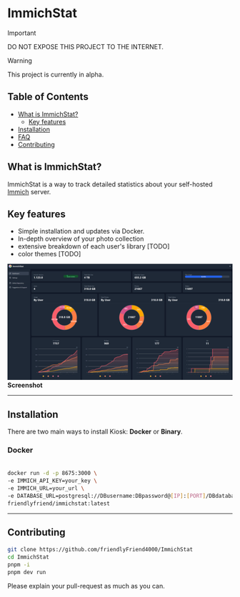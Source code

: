 # ImmichStat



> [!IMPORTANT]
> DO NOT EXPOSE THIS PROJECT TO THE INTERNET.

> [!WARNING]
> This project is currently in alpha.



## Table of Contents
- [What is ImmichStat?](#what-is-immich-kiosk)
    - [Key features](#key-features)
- [Installation](#installation)
- [FAQ](#faq)
- [Contributing](#contributing)

## What is ImmichStat?
ImmichStat is a way to track detailed statistics about your self-hosted [Immich][immich-github-url] server.

## Key features
- Simple installation and updates via Docker.
- In-depth overview of your photo collection
- extensive breakdown of each user's library [TODO]
- color themes [TODO]


![Screenshot 2025-01-10 034338.png](Screenshot%202025-01-10%20034338.png)
**Screenshot**


------

## Installation
There are two main ways to install Kiosk: **Docker** or **Binary**.

### Docker

```bash 

docker run -d -p 8675:3000 \
-e IMMICH_API_KEY=your_key \
-e IMMICH_URL=your_url \
-e DATABASE_URL=postgresql://DBusername:DBpassword@[IP]:[PORT]/DBdatabaseName \
friendlyfriend/immichstat:latest

```
------

## Contributing

```bash
git clone https://github.com/friendlyFriend4000/ImmichStat
cd ImmichStat
pnpm -i 
pnpm dev run
```

Please explain your pull-request as much as you can.



<!-- LINKS & IMAGES -->
[immich-github-url]: https://github.com/immich-app/immich